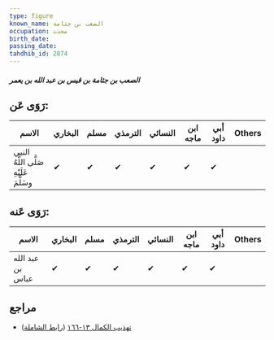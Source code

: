 ```yaml
---
type: figure
known_name: الصعب بن جثامة
occupation: محدث
birth_date:
passing_date:
tahdhib_id: 2874
---
```

##### الصعب بن جثامة بن قيس بن عبد الله بن يعمر

## رَوَى عَن:
| الاسم                                  | البخاري | مسلم | الترمذي | النسائي | ابن ماجه | أبي داود | Others |
| -------------------------------------- | ------- | ---- | ------- | ------- | -------- | -------- | ------ |
| النبي صَلَّى اللَّهُ عَلَيْهِ وسَلَّمَ | ✔       | ✔    | ✔       | ✔       | ✔        | ✔        |        |
## رَوَى عَنه:
| الاسم            | البخاري | مسلم | الترمذي | النسائي | ابن ماجه | أبي داود | Others |
| ---------------- | ------- | ---- | ------- | ------- | -------- | -------- | ------ |
| عبد الله بن عباس | ✔       | ✔    | ✔       | ✔       | ✔        | ✔        |        |
## مراجع
- [تهذيب الكمال ١٣-١٦٦](obsidian://open?vault=Tahdhib-al-Kamal&file=Figures/٢٨٧٤-الصعب%20بن%20جثامة%20بن%20قيس%20بن%20عبد%20الله%20بن%20يعمر) ([رابط الشاملة](https://shamela.ws/book/3722/6547))